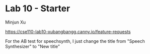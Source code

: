 # Lab 10 - Starter
Minjun Xu

https://cse110-lab10-xubangbangg.canny.io/feature-requests

For the AB test for speechsynth, I just change the title from "Speech Synthesizer" to "New title"